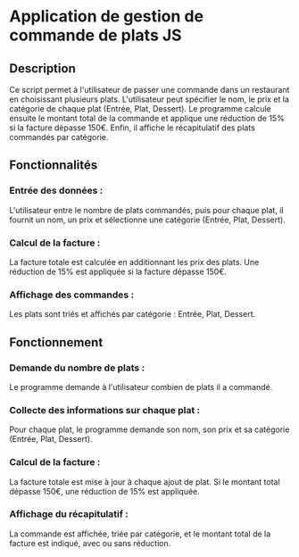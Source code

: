 # Application de gestion de commande de plats JS

## Description

Ce script permet à l'utilisateur de passer une commande dans un restaurant en choisissant plusieurs plats. L'utilisateur peut spécifier le nom, le prix et la catégorie de chaque plat (Entrée, Plat, Dessert). Le programme calcule ensuite le montant total de la commande et applique une réduction de 15% si la facture dépasse 150€. Enfin, il affiche le récapitulatif des plats commandés par catégorie.

## Fonctionnalités

### Entrée des données : 
L'utilisateur entre le nombre de plats commandés, puis pour chaque plat, il fournit un nom, un prix et sélectionne une catégorie (Entrée, Plat, Dessert).

### Calcul de la facture :
La facture totale est calculée en additionnant les prix des plats. Une réduction de 15% est appliquée si la facture dépasse 150€.

### Affichage des commandes : 
Les plats sont triés et affichés par catégorie : Entrée, Plat, Dessert.

## Fonctionnement

### Demande du nombre de plats : 
Le programme demande à l'utilisateur combien de plats il a commandé.

### Collecte des informations sur chaque plat : 
Pour chaque plat, le programme demande son nom, son prix et sa catégorie (Entrée, Plat, Dessert).

### Calcul de la facture : 
La facture totale est mise à jour à chaque ajout de plat. Si le montant total dépasse 150€, une réduction de 15% est appliquée.

### Affichage du récapitulatif : 
La commande est affichée, triée par catégorie, et le montant total de la facture est indiqué, avec ou sans réduction.
